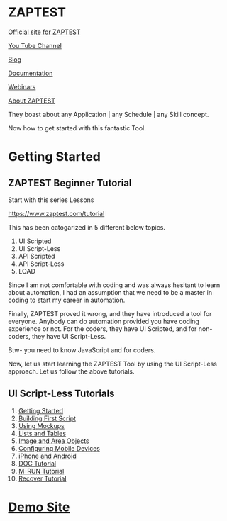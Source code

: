 # ZAPTEST

[Official site for ZAPTEST](https://www.zaptest.com/)

[You Tube Channel](https://www.youtube.com/channel/UC1620TseFttkFo0vSZlB8yA)

[Blog](https://www.zaptest.com/blog)

[Documentation](https://www.zaptest.com/user-zone/product-training)

[Webinars](https://www.zaptest.com/webinars/upcoming)

[About ZAPTEST](https://www.zaptest.com/about)


They boast about any Application | any Schedule | any Skill concept.



Now how to get started with this fantastic Tool.

# Getting Started

## ZAPTEST Beginner Tutorial

Start with this series Lessons 

https://www.zaptest.com/tutorial

This has been catogarized in 5 different below topics.

1. UI Scripted
2. UI Script-Less
3. API Scripted
4. API Script-Less
5. LOAD

Since I am not comfortable with coding and was always hesitant to learn about automation, I had an assumption that we need to be a master in coding to start my career in automation.

Finally, ZAPTEST proved it wrong, and they have introduced a tool for everyone. Anybody can do automation provided you have coding experience or not. For the coders, they have UI Scripted, and for non-coders, they have UI Script-Less.

Btw- you need to know JavaScript and for coders.

Now, let us start learning the ZAPTEST Tool by using the UI Script-Less approach. Let us follow the above tutorials.

## UI Script-Less Tutorials

1. [Getting Started](https://www.zaptest.com/tutorial/getting-started)
2. [Building First Script](https://www.zaptest.com/tutorial/login-script-less)
3. [Using Mockups](https://www.zaptest.com/tutorial/mockup-script-less)
4. [Lists and Tables](https://www.zaptest.com/tutorial/lists-and-tables-script-less)
5. [Image and Area Objects](https://www.zaptest.com/tutorial/image-and-area-objects)
6. [Configuring Mobile Devices ](https://www.zaptest.com/tutorial/configuring-mobile-devices)
7. [iPhone and Android](https://www.zaptest.com/tutorial/iphone-and-android)
8. [DOC Tutorial](https://www.zaptest.com/tutorial/doc)
9. [M-RUN Tutorial](https://www.zaptest.com/tutorial/m-run)
10. [Recover Tutorial](https://www.zaptest.com/tutorial/recorder)


# [Demo Site](http://demo.zaptest.com/)
